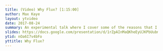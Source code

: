 ```yaml
---
title: (Video) Why Flux? [1:15:00]
author: Max Kaye
layout: ytvideo
date: 2017-08-24
summary: An experimental talk where I cover some of the reasons that I'm working on Flux and what I hope to achieve. Covers some epistomology, a bit of tech, and a lot about myself.
slides: https://docs.google.com/presentation/d/1rZpAInMaQKheEyUJKPbUubmU3jYKoJPtrQXij1loBJw/edit?usp=sharing
ytid: nOa6I7v4bFo
yttitle: Why Flux?
---
```

